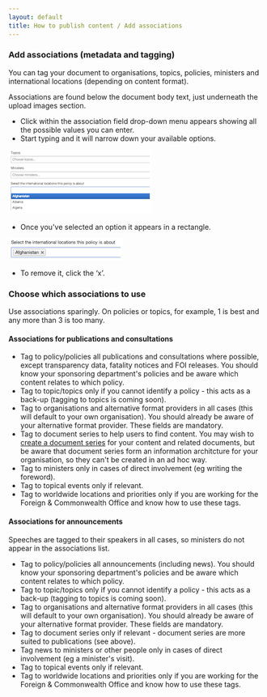 ```yaml
---
layout: default
title: How to publish content / Add associations
---
```


### Add associations (metadata and tagging)

You can tag your document to organisations, topics, policies, ministers and international locations (depending on content format).

Associations are found below the document body text, just underneath the upload images section. 
	
* Click within the association field drop-down menu appears showing all the possible values you can enter.  	
* Start typing and it will narrow down your available options.
	
![Add associations 2](add-associations-2.png)
	
* Once you've selected an option it appears in a rectangle.

![Add associations 3](add-associations-3.png)
	
* To remove it, click the ‘x’.
	
### Choose which associations to use

Use associations sparingly. On policies or topics, for example, 1 is best and any more than 3 is too many.

#### Associations for publications and consultations

* Tag to policy/policies all publications and consultations where possible, except transparency data, fatality notices and FOI releases. You should know your sponsoring department's policies and be aware which content relates to which policy. 
* Tag to topic/topics only if you cannot identify a policy - this acts as a back-up (tagging to topics is coming soon).
* Tag to organisations and alternative format providers in all cases (this will default to your own organisation). You should already be aware of your alternative format provider. These fields are mandatory.
* Tag to document series to help users to find content. You may wish to [create a document series](http://alphagov.github.io/inside-government-admin-guide/editing-other-pages/document-series.html) for your content and related documents, but be aware that document series form an information architcture for your organisation, so they can't be created in an ad hoc way.
* Tag to ministers only in cases of direct involvement (eg writing the foreword).
* Tag to topical events only if relevant.
* Tag to worldwide locations and priorities only if you are working for the Foreign & Commonwealth Office and know how to use these tags.

#### Associations for announcements

Speeches are tagged to their speakers in all cases, so ministers do not appear in the associations list. 

* Tag to policy/policies all announcements (including news). You should know your sponsoring department's policies and be aware which content relates to which policy. 
* Tag to topic/topics only if you cannot identify a policy - this acts as a back-up (tagging to topics is coming soon).
* Tag to organisations and alternative format providers in all cases (this will default to your own organisation). You should already be aware of your alternative format provider. These fields are mandatory.
* Tag to document series only if relevant - document series are more suited to publications (see above).
* Tag news to ministers or other people only in cases of direct involvement (eg a minister's visit).
* Tag to topical events only if relevant.
* Tag to worldwide locations and priorities only if you are working for the Foreign & Commonwealth Office and know how to use these tags.



